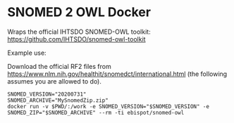 # SNOMED 2 OWL Docker


Wraps the official IHTSDO SNOMED-OWL toolkit: https://github.com/IHTSDO/snomed-owl-toolkit

Example use:

Download the official RF2 files from https://www.nlm.nih.gov/healthit/snomedct/international.html (the following assumes you are allowed to do).

```
SNOMED_VERSION="20200731"
SNOMED_ARCHIVE="MySnomedZip.zip"
docker run -v $PWD/:/work -e SNOMED_VERSION="$SNOMED_VERSION" -e SNOMED_ZIP="$SNOMED_ARCHIVE" --rm -ti ebispot/snomed-owl
```

